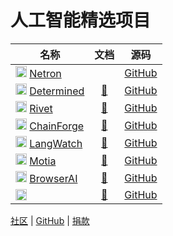 # 人工智能精选项目

| 名称 | 文档 | 源码 |
| --- | :---: | :---: |
| <img src="https://netron.app/favicon.ico" width="18"> [Netron](https://netron.app/) | | [GitHub](https://github.com/lutzroeder/netron) |
| <img src="https://www.determined.ai/favicon.ico" width="18"> [Determined](https://www.determined.ai/) | [📖](https://docs.determined.ai/latest/) | [GitHub](https://github.com/determined-ai/determined) |
| <img src="https://rivet.ironcladapp.com/img/logo.svg" width="18"> [Rivet](https://rivet.ironcladapp.com/) | [📖](https://rivet.ironcladapp.com/docs) | [GitHub](https://github.com/Ironclad/rivet) |
| <img src="https://avatars.githubusercontent.com/u/5251713?s=48&v=4" width="18"> [ChainForge](https://chainforge.ai/) | [📖](https://chainforge.ai/docs) | [GitHub](https://github.com/ianarawjo/ChainForge) |
| <img src="https://framerusercontent.com/images/zYra8liDRGNYeZ5pieILAsW6Ow.png" width="18"> [LangWatch](https://langwatch.ai/) | [📖](https://docs.langwatch.ai/) | [GitHub](https://github.com/langwatch/langwatch) |
| <img src="https://motia.dev/favicon.ico" width="18"> [Motia](https://motia.dev/) | [📖](https://motia.dev/docs) | [GitHub](https://github.com/MotiaDev/motia) |
| <img src="https://browserai.dev/favicon.png" width="18"> [BrowserAI](https://browserai.dev/) | [📖](https://docs.browserai.dev/) | [GitHub](https://github.com/Cloud-Code-AI/BrowserAI) |
| <img src="" width="18"> []() | [📖]() | [GitHub]() |

[社区](https://pd.qq.com/s/btedy8g4v?businessType=9) | [GitHub](https://github.com/lqvsyi/aidh/) | [捐款](https://lqvsyi.github.io/aidh/jk)
